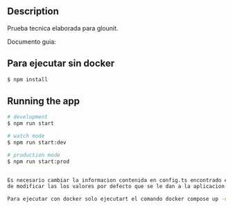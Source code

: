 ## Description

Prueba tecnica elaborada para glounit.

Documento guia:


## Para ejecutar sin docker
```bash
$ npm install
```

## Running the app

```bash
# development
$ npm run start

# watch mode
$ npm run start:dev

# production mode
$ npm run start:prod


Es necesario cambiar la informacion contenida en config.ts encontrado en el directorio src/config, esto con el fin de
de modificar las los valores por defecto que se le dan a la aplicacion.

Para ejecutar con docker solo ejecutart el comando docker compose up -d
